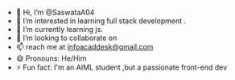 - 👋 Hi, I’m @SaswataA04
- 👀 I’m interested in learning full stack development . 
- 🌱 I’m currently learning js.
- 💞️ I’m looking to collaborate on 
- 📫  reach me at infoacaddesk@gmail.com 
- 😄 Pronouns: He/Him
- ⚡ Fun fact: I'm an AIML student ,but a passionate front-end dev 

<!---
SaswataA04/SaswataA04 is a ✨ special ✨ repository because its `README.md` (this file) appears on your GitHub profile.
You can click the Preview link to take a look at your changes.
--->
